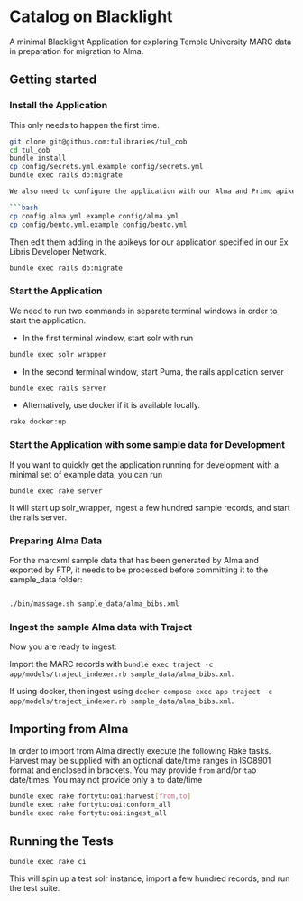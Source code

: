 # Catalog on Blacklight

A minimal Blacklight Application for exploring Temple University MARC data in preparation for migration to Alma.


## Getting started

### Install the Application
This only needs to happen the first time.

```bash
git clone git@github.com:tulibraries/tul_cob
cd tul_cob
bundle install
cp config/secrets.yml.example config/secrets.yml
bundle exec rails db:migrate

We also need to configure the application with our Alma and Primo apikey for development work on the Bento box or User account. Start by copying the example alma and bento config files.

```bash
cp config.alma.yml.example config/alma.yml
cp config/bento.yml.example config/bento.yml
```

Then edit them adding in the apikeys for our application specified in our Ex Libris Developer Network.

```bash
bundle exec rails db:migrate
```


### Start the Application

We need to run two commands in separate terminal windows in order to start the application.
* In the first terminal window, start solr with run
```bash
bundle exec solr_wrapper
```
* In the second terminal window, start Puma, the rails application server
```bash
bundle exec rails server
```

* Alternatively, use docker if it is available locally.
```bash
rake docker:up
```

### Start the Application with some sample data for Development

If you want to quickly get the application running for development with a minimal
set of example data, you can run

`bundle exec rake server`

It will start up solr_wrapper, ingest a few hundred sample records, and start the rails server.


### Preparing Alma Data

For the marcxml sample data that has been generated by Alma and exported by FTP, it needs to be processed before committing it to the sample_data folder:

```bash

./bin/massage.sh sample_data/alma_bibs.xml

```

### Ingest the sample Alma data with Traject

Now you are ready to ingest:

Import the MARC records with `bundle exec traject -c app/models/traject_indexer.rb sample_data/alma_bibs.xml`.

If using docker, then ingest using `docker-compose exec app traject -c app/models/traject_indexer.rb sample_data/alma_bibs.xml`.

## Importing from Alma

In order to import from Alma directly execute the following Rake tasks. Harvest may be supplied with
an optional date/time ranges in ISO8901 format and enclosed in brackets. You may provide `from` and/or `ta`o
date/times. You may not provide only a `to` date/time

```bash
bundle exec rake fortytu:oai:harvest[from,to]
bundle exec rake fortytu:oai:conform_all
bundle exec rake fortytu:oai:ingest_all
```

## Running the Tests


`bundle exec rake ci`

This will spin up a test solr instance, import a few hundred records, and run the test suite.
